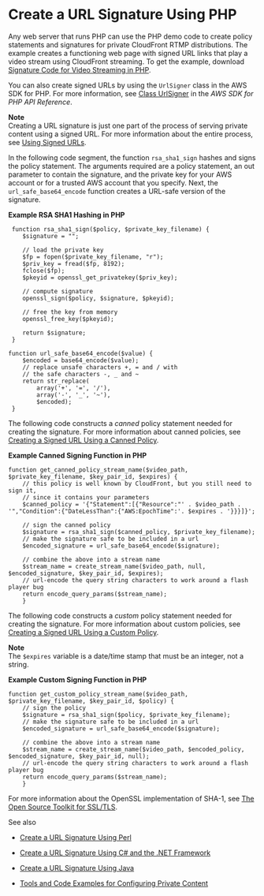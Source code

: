 # Create a URL Signature Using PHP<a name="CreateURL_PHP"></a>

Any web server that runs PHP can use the PHP demo code to create policy statements and signatures for private CloudFront RTMP distributions\. The example creates a functioning web page with signed URL links that play a video stream using CloudFront streaming\. To get the example, download [Signature Code for Video Streaming in PHP](http://docs.aws.amazon.com/AmazonCloudFront/latest/DeveloperGuide/samples/demo-php.zip)\.

You can also create signed URLs by using the `UrlSigner` class in the AWS SDK for PHP\. For more information, see [Class UrlSigner](http://docs.aws.amazon.com/aws-sdk-php/v3/api/class-Aws.CloudFront.UrlSigner.html) in the *AWS SDK for PHP API Reference*\.

**Note**  
Creating a URL signature is just one part of the process of serving private content using a signed URL\. For more information about the entire process, see [Using Signed URLs](private-content-signed-urls.md)\. 

In the following code segment, the function `rsa_sha1_sign` hashes and signs the policy statement\. The arguments required are a policy statement, an out parameter to contain the signature, and the private key for your AWS account or for a trusted AWS account that you specify\. Next, the `url_safe_base64_encode` function creates a URL\-safe version of the signature\.

**Example RSA SHA1 Hashing in PHP**  <a name="RSA_SHA1_EncryptionInPHP"></a>

```
 function rsa_sha1_sign($policy, $private_key_filename) {
    $signature = "";

    // load the private key
    $fp = fopen($private_key_filename, "r");
    $priv_key = fread($fp, 8192);
    fclose($fp);
    $pkeyid = openssl_get_privatekey($priv_key);

    // compute signature
    openssl_sign($policy, $signature, $pkeyid);

    // free the key from memory
    openssl_free_key($pkeyid);

    return $signature;
 }

function url_safe_base64_encode($value) {
    $encoded = base64_encode($value);
    // replace unsafe characters +, = and / with 
    // the safe characters -, _ and ~
    return str_replace(
        array('+', '=', '/'),
        array('-', '_', '~'),
        $encoded);
 }
```

The following code constructs a *canned* policy statement needed for creating the signature\. For more information about canned policies, see [Creating a Signed URL Using a Canned Policy](private-content-creating-signed-url-canned-policy.md)\.

**Example Canned Signing Function in PHP**  <a name="CannedSigningFunctionInPHP"></a>

```
function get_canned_policy_stream_name($video_path, $private_key_filename, $key_pair_id, $expires) {
    // this policy is well known by CloudFront, but you still need to sign it, 
    // since it contains your parameters
    $canned_policy = '{"Statement":[{"Resource":"' . $video_path . '","Condition":{"DateLessThan":{"AWS:EpochTime":'. $expires . '}}}]}';
    
    // sign the canned policy
    $signature = rsa_sha1_sign($canned_policy, $private_key_filename);
    // make the signature safe to be included in a url
    $encoded_signature = url_safe_base64_encode($signature);

    // combine the above into a stream name
    $stream_name = create_stream_name($video_path, null, $encoded_signature, $key_pair_id, $expires);
    // url-encode the query string characters to work around a flash player bug
    return encode_query_params($stream_name);
    }
```

The following code constructs a *custom* policy statement needed for creating the signature\. For more information about custom policies, see [Creating a Signed URL Using a Custom Policy](private-content-creating-signed-url-custom-policy.md)\.

**Note**  
The `$expires` variable is a date/time stamp that must be an integer, not a string\.

**Example Custom Signing Function in PHP**  <a name="CustomSigningFunctionInPHP"></a>

```
function get_custom_policy_stream_name($video_path, $private_key_filename, $key_pair_id, $policy) {
    // sign the policy
    $signature = rsa_sha1_sign($policy, $private_key_filename);
    // make the signature safe to be included in a url
    $encoded_signature = url_safe_base64_encode($signature);

    // combine the above into a stream name
    $stream_name = create_stream_name($video_path, $encoded_policy, $encoded_signature, $key_pair_id, null);
    // url-encode the query string characters to work around a flash player bug
    return encode_query_params($stream_name);
    }
```

For more information about the OpenSSL implementation of SHA\-1, see [The Open Source Toolkit for SSL/TLS](http://www.openssl.org/)\.

See also

+ [Create a URL Signature Using Perl](CreateURLPerl.md)

+ [Create a URL Signature Using C\# and the \.NET Framework](CreateSignatureInCSharp.md)

+ [Create a URL Signature Using Java](CFPrivateDistJavaDevelopment.md)

+ [Tools and Code Examples for Configuring Private Content](Resources.md#resources-distributing-private-content)